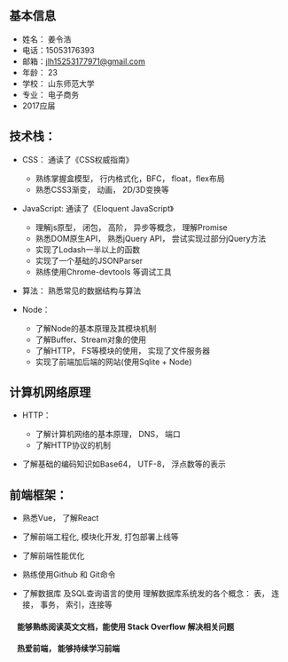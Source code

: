 ## 基本信息
* 姓名： 姜令浩
* 电话：15053176393  
* 邮箱：jlh15253177971@gmail.com
* 年龄： 23
* 学校： 山东师范大学
* 专业： 电子商务
* 2017应届


## 技术栈：

* CSS： 通读了《CSS权威指南》

    * 熟练掌握盒模型， 行内格式化，BFC， float，flex布局
    * 熟悉CSS3渐变， 动画， 2D/3D变换等

* JavaScript: 通读了《Eloquent JavaScript》

    * 理解js原型， 闭包， 高阶， 异步等概念， 理解Promise
    * 熟悉DOM原生API， 熟悉jQuery API， 尝试实现过部分jQuery方法
    * 实现了Lodash一半以上的函数
    * 实现了一个基础的JSONParser
    * 熟练使用Chrome-devtools 等调试工具 


* 算法：  熟悉常见的数据结构与算法


* Node： 
    * 了解Node的基本原理及其模块机制
    * 了解Buffer、Stream对象的使用
    * 了解HTTP， FS等模块的使用， 实现了文件服务器
    * 实现了前端加后端的网站(使用Sqlite + Node)

## 计算机网络原理

* HTTP：  
    * 了解计算机网络的基本原理， DNS， 端口
    * 了解HTTP协议的机制   


 * 了解基础的编码知识如Base64， UTF-8， 浮点数等的表示
 
##  前端框架： 
   * 熟悉Vue， 了解React
   * 了解前端工程化, 模块化开发, 打包部署上线等
   * 了解前端性能优化 

   *  熟练使用Github 和 Git命令 

   * 了解数据库 及SQL查询语言的使用 理解数据库系统发的各个概念： 表， 连接， 事务， 索引，连接等

#### 　能够熟练阅读英文文档，能使用 Stack Overflow 解决相关问题

#### 　热爱前端， 能够持续学习前端 